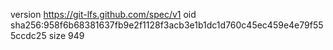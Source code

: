 version https://git-lfs.github.com/spec/v1
oid sha256:958f6b68381637fb9e2f1128f3acb3e1b1dc1d760c45ec459e4e79f555ccdc25
size 949

